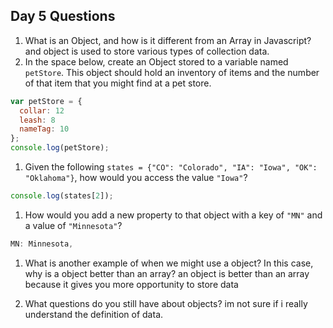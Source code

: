 ## Day 5 Questions

1. What is an Object, and how is it different from an Array in Javascript?
   and object is used to store various types of collection data.
1. In the space below, create an Object stored to a variable named `petStore`.  This object should hold an inventory of items and the number of that item that you might find at a pet store.
```javascript
var petStore = {
  collar: 12
  leash: 8
  nameTag: 10
};
console.log(petStore);

```
1. Given the following `states = {"CO": "Colorado", "IA": "Iowa", "OK": "Oklahoma"}`, how would you access the value `"Iowa"`?
```javascript
console.log(states[2]);

```

1. How would you add a new property to that object with a key of `"MN"` and a value of `"Minnesota"`?
```JavaScript
MN: Minnesota,
```

1. What is another example of when we might use a object?  In this case, why is a object better than an array?
  an object is better than an array because it gives you more opportunity to store data

1. What questions do you still have about objects?
  im not sure if i really understand the definition of data.
